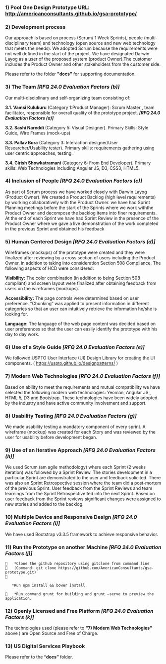 

### 1) Pool One Design Prototype URL:  http://americanconsultants.github.io/gsa-prototype/

### 2) Development process

Our approach is based on process (Scrum/ 1 Week Sprints), people (multi-disciplinary team) and technology (open source and new web technology that meets the needs). We adopted Scrum because the requirements were not well defined in the start of the project. We have designated Darwin Layog as a user of the proposed system (product Owner).The customer includes the Product Owner and other stakeholders from the customer side.

Please refer to the folder **"docs"** for supporting documentation.

### 3) The Team *[RFQ 24.0 Evaluation Factors (b)]*

Our multi-disciplinary and self-organizing team consisting of: 

**3.1. Vamsi Kulukuru** (Category 1:Product Manager): Scrum Master , team facilitator, responsible for overall quality of the prototype project. ***[RFQ 24.0 Evaluation Factors (a)]***

**3.2. Sashi Nareddi** (Category 5: Visual Designer). Primary Skills: Style Guide, Wire Frames (mock-ups)

**3.3. Pallav Bora** (Category 3: Interaction designer/User Researcher/Usability tester). Primary skills: requirements gathering using user centric approaches, testing.

**3.4. Girish Showkatramani** (Category 6: From End Developer). Primary skills: Web Technologies including Angular JS, D3, CSS3, HTML5.



### 4) Inclusion of People *[RFQ 24.0 Evaluation Factors (c)]*

As part of Scrum process we have worked closely with Darwin Layog (Product Owner). We created a Product Backlog (high level requirements) by working collaboratively with the Product Owner. we have had Sprint Planning meetings before the start of the Sprints where we work withthe Product Owner and decompose the backlog items into finer requirements. At the end of each Sprint we have had Sprint Review in the presence of the
Product Owner where we gave a live demonstration of the work completed in the previous Sprint and obtained his feedback

### 5) Human Centered Design *[RFQ 24.0 Evaluation Factors (d)]*

Wireframes (mockups) of the prototype were created and they were finalized after reviewing by a cross section of users including the Product Owner, in addition to taking into consideration Section 508 Compliance. The following aspects of HCD were considered:

**Visibility:** The color combination (in addition to being Section 508 compliant) and screen layout were finalized after obtaining feedback from users on the wireframes (mockups).  

**Accessibility:** The page controls were determined based on user preference. “Chunking” was applied to present information in different categories so that an user can intuitively retrieve the information he/she is looking for.

**Language:** The language of the web page content was decided based on user preferences so that the user can easily identify the prototype with his day to day work.

### 6) Use of a Style Guide *[RFQ 24.0 Evaluation Factors (e)]*

We followed USPTO User Interface (UI) Design Library for creating the UI components. ( https://uspto.github.io/designpatterns/ )

### 7) Modern Web Technologies *[RFQ 24.0 Evaluation Factors (f)]*

Based on ability to meet the requirements and mutual compatibility we have selected the following modern web technologies: Yeoman, Angular JS , HTML 5, D3 and Bootstrap.
These technologies have been widely adopted by the industry and have active community involvement and support.

### 8) Usability Testing *[RFQ 24.0 Evaluation Factors (g)]* 

We made usability testing a mandatory component of every sprint. A wireframe (mockup) was created for each Story and was reviewed by the user for usability before development began. 

### 9) Use of an Iterative Approach *[RFQ 24.0 Evaluation Factors (h)]*

We used Scrum (am agile methodology) where each Sprint (2 weeks iteration) was followed by a Sprint Review. The stories development in a particular Sprint are demonstrated to the user and feedback solicited. There was also an Sprint Retrospective session where the team did a post-mortem of the previous Sprint. User feedback from the Sprint Reviews and team learnings from the Sprint Retrospective fed into the next Sprint. Based on user feedback from the Sprint reviews significant changes were assigned to new stories and added to the backlog.   

### 10) Multiple Device and Responsive Design *[RFQ 24.0 Evaluation Factors (i)]*

We have used Bootstrap v3.3.5 framework to achieve responsive behavior.

### 11) Run the Prototype on another Machine *[RFQ 24.0 Evaluation Factors (j)]*
```
	*Clone the github repository using gitclone from command line
	(Command: git clone https://github.com/AmericanConsultants/gsa-prototype.git)
	
  
   *Run npm install && bower install
   
	*Run command grunt for building and grunt –serve to preview the application.
```
### 12) Openly Licensed and Free Platform *[RFQ 24.0 Evaluation Factors (k)]*

The technologies used (please refer to **“7) Modern Web Technologies”** above ) are Open Source and Free of Charge.

### 13) US Digital Services Playbook
Please refer to the **“docs”** folder.

 







